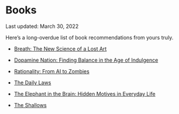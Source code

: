 Books
=====

<div class="center">Last updated: March 30, 2022</div>

Here’s a long-overdue list of book recommendations from yours truly.

- [Breath: The New Science of a Lost Art](https://www.goodreads.com/en/book/show/48890486-breath)


- [Dopamine Nation: Finding Balance in the Age of Indulgence](https://www.penguinrandomhouse.com/books/624957/dopamine-nation-by-anna-lembke-md/)


- [Rationality: From AI to Zombies](https://intelligence.org/rationality-ai-zombies/)


- [The Daily Laws](https://www.penguinrandomhouse.com/books/673666/the-daily-laws-by-robert-greene/)


- [The Elephant in the Brain: Hidden Motives in Everyday Life](https://www.goodreads.com/book/show/28820444-the-elephant-in-the-brain)


- [The Shallows](https://www.nicholascarr.com/?page_id=16)
